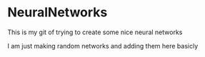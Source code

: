 # NeuralNetworks
This is my git of trying to create some nice neural networks

I am just making random networks and adding them here basicly

